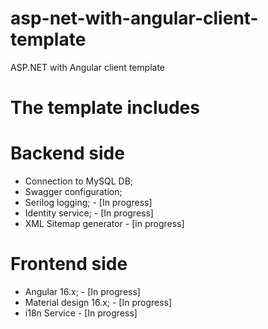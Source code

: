 # asp-net-with-angular-client-template
ASP.NET with Angular client template

# The template includes
# Backend side
- Connection to MySQL DB;
- Swagger configuration;
- Serilog logging; - [In progress]
- Identity service; - [In progress]
- XML Sitemap generator - [in progress]

# Frontend side
- Angular 16.x; - [In progress]
- Material design 16.x; - [In progress]
- i18n Service - [In progress]
